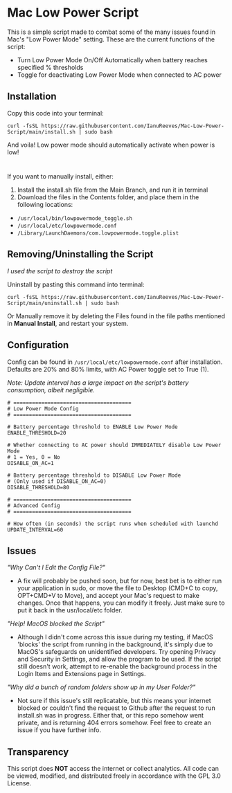 # Mac Low Power Script
This is a simple script made to combat some of the many issues found in Mac's "Low Power Mode" setting.
These are the current functions of the script:

- Turn Low Power Mode On/Off Automatically when battery reaches specified % thresholds
- Toggle for deactivating Low Power Mode when connected to AC power

## Installation

Copy this code into your terminal:
````
curl -fsSL https://raw.githubusercontent.com/IanuReeves/Mac-Low-Power-Script/main/install.sh | sudo bash
````
And voila! Low power mode should automatically activate when power is low!
#
If you want to manually install, either:

1. Install the install.sh file from the Main Branch, and run it in terminal
2. Download the files in the Contents folder, and place them in the following locations:
- `/usr/local/bin/lowpowermode_toggle.sh`
- `/usr/local/etc/lowpowermode.conf`
- `/Library/LaunchDaemons/com.lowpowermode.toggle.plist`

## Removing/Uninstalling the Script

*I used the script to destroy the script*

Uninstall by pasting this command into terminal:
````
curl -fsSL https://raw.githubusercontent.com/IanuReeves/Mac-Low-Power-Script/main/uninstall.sh | sudo bash
````

Or Manually remove it by deleting the Files found in the file paths mentioned in **Manual Install**, and restart your system.

## Configuration

Config can be found in `/usr/local/etc/lowpowermode.conf` after installation. Defaults are 20% and 80% limits, with AC Power toggle set to True (1).

*Note: Update interval has a large impact on the script's battery consumption, albeit negligible.*
```
# ======================================
# Low Power Mode Config
# ======================================

# Battery percentage threshold to ENABLE Low Power Mode
ENABLE_THRESHOLD=20

# Whether connecting to AC power should IMMEDIATELY disable Low Power Mode
# 1 = Yes, 0 = No
DISABLE_ON_AC=1

# Battery percentage threshold to DISABLE Low Power Mode
# (Only used if DISABLE_ON_AC=0)
DISABLE_THRESHOLD=80

# ======================================
# Advanced Config
# ======================================

# How often (in seconds) the script runs when scheduled with launchd
UPDATE_INTERVAL=60
```
## Issues
*"Why Can't I Edit the Config File?"*
- A fix will probably be pushed soon, but for now, best bet is to either run your application in sudo, or move the file to Desktop (CMD+C to copy, OPT+CMD+V to Move), and accept your Mac's request to make changes. Once that happens, you can modify it freely. Just make sure to put it back in the usr/local/etc folder.

*"Help! MacOS blocked the Script"*
- Although I didn't come across this issue during my testing, if MacOS 'blocks' the script from running in the background, it's simply due to MacOS's safeguards on unidentified developers. Try opening Privacy and Security in Settings, and allow the program to be used. If the script still doesn't work, attempt to re-enable the background process in the Login Items and Extensions page in Settings.

*"Why did a bunch of random folders show up in my User Folder?"*
- Not sure if this issue's still replicatable, but this means your internet blocked or couldn't find the request to Github after the request to run install.sh was in progress. Either that, or this repo somehow went private, and is returning 404 errors somehow. Feel free to create an issue if you have further info.

## Transparency
This script does **NOT** access the internet or collect analytics. All code can be viewed, modified, and distributed freely in accordance with the GPL 3.0 License.

<!-- Search engine prompts (Yes I am scum): MacOS, automate low power mode mac, automatic low power mode, low power mode toggle, below 20%, above 80%, connected to power, manage low power mode, different power modes, change power modes automatically on mac, Power mode switcher/automation MacOS, enable and disable low power mode on mac easily, change low power mode, ok no more this is rediculous-->
